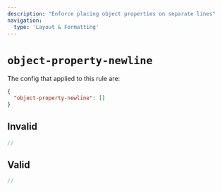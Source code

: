 ```yaml
---
description: "Enforce placing object properties on separate lines"
navigation:
  type: 'Layout & Formatting'
---
```


# `object-property-newline`

The config that applied to this rule are:

```json
{
  "object-property-newline": []
}
```

## Invalid

```js invalid
//
```

## Valid

```js valid
//
```
  